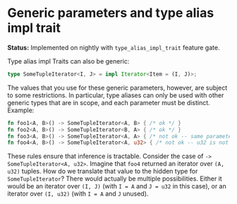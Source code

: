 # Generic parameters and type alias impl trait

**Status:** Implemented on nightly with `type_alias_impl_trait` feature gate.

Type alias impl Traits can also be generic:

```rust
type SomeTupleIterator<I, J> = impl Iterator<Item = (I, J)>;
```

The values that you use for these generic parameters, however, are subject to some restrictions. In particular, type aliases can only be used with other generic types that are in scope, and each parameter must be distinct. Example:

```rust
fn foo1<A, B>() -> SomeTupleIterator<A, B> { /* ok */ }
fn foo2<A, B>() -> SomeTupleIterator<B, A> { /* ok */ }
fn foo3<A, B>() -> SomeTupleIterator<A, A> { /* not ok -- same parameter used twice */ }
fn foo4<A, B>() -> SomeTupleIterator<A, u32> { /* not ok -- u32 is not a type parameter */ }
```

These rules ensure that inference is tractable. Consider the case of `-> SomeTupleIterator<A, u32>`. Imagine that `foo4` returned an iterator over `(A, u32)` tuples. How do we translate that value to the hidden type for `SomeTupleIterator`?  There would actually be multiple possibilities. Either it would be an iterator over `(I, J)` (with `I = A` and `J = u32` in this case), or an iterator over `(I, u32)` (with `I = A` and `J` unused).

